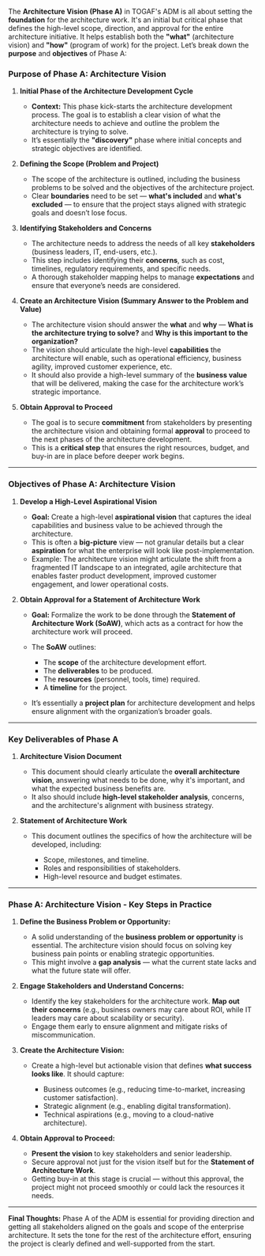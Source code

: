 The **Architecture Vision (Phase A)** in TOGAF's ADM is all about setting the **foundation** for the architecture work. It's an initial but critical phase that defines the high-level scope, direction, and approval for the entire architecture initiative. It helps establish both the **"what"** (architecture vision) and **"how"** (program of work) for the project. Let’s break down the **purpose** and **objectives** of Phase A:

### **Purpose of Phase A: Architecture Vision**

1. **Initial Phase of the Architecture Development Cycle**

   * **Context:** This phase kick-starts the architecture development process. The goal is to establish a clear vision of what the architecture needs to achieve and outline the problem the architecture is trying to solve.
   * It’s essentially the **"discovery"** phase where initial concepts and strategic objectives are identified.

2. **Defining the Scope (Problem and Project)**

   * The scope of the architecture is outlined, including the business problems to be solved and the objectives of the architecture project.
   * Clear **boundaries** need to be set — **what's included** and **what's excluded** — to ensure that the project stays aligned with strategic goals and doesn’t lose focus.

3. **Identifying Stakeholders and Concerns**

   * The architecture needs to address the needs of all key **stakeholders** (business leaders, IT, end-users, etc.).
   * This step includes identifying their **concerns**, such as cost, timelines, regulatory requirements, and specific needs.
   * A thorough stakeholder mapping helps to manage **expectations** and ensure that everyone’s needs are considered.

4. **Create an Architecture Vision (Summary Answer to the Problem and Value)**

   * The architecture vision should answer the **what** and **why** — **What is the architecture trying to solve?** and **Why is this important to the organization?**
   * The vision should articulate the high-level **capabilities** the architecture will enable, such as operational efficiency, business agility, improved customer experience, etc.
   * It should also provide a high-level summary of the **business value** that will be delivered, making the case for the architecture work’s strategic importance.

5. **Obtain Approval to Proceed**

   * The goal is to secure **commitment** from stakeholders by presenting the architecture vision and obtaining formal **approval** to proceed to the next phases of the architecture development.
   * This is a **critical step** that ensures the right resources, budget, and buy-in are in place before deeper work begins.

---

### **Objectives of Phase A: Architecture Vision**

1. **Develop a High-Level Aspirational Vision**

   * **Goal:** Create a high-level **aspirational vision** that captures the ideal capabilities and business value to be achieved through the architecture.
   * This is often a **big-picture** view — not granular details but a clear **aspiration** for what the enterprise will look like post-implementation.
   * Example: The architecture vision might articulate the shift from a fragmented IT landscape to an integrated, agile architecture that enables faster product development, improved customer engagement, and lower operational costs.

2. **Obtain Approval for a Statement of Architecture Work**

   * **Goal:** Formalize the work to be done through the **Statement of Architecture Work (SoAW)**, which acts as a contract for how the architecture work will proceed.
   * The **SoAW** outlines:

     * The **scope** of the architecture development effort.
     * The **deliverables** to be produced.
     * The **resources** (personnel, tools, time) required.
     * A **timeline** for the project.
   * It’s essentially a **project plan** for architecture development and helps ensure alignment with the organization’s broader goals.

---

### **Key Deliverables of Phase A**

1. **Architecture Vision Document**

   * This document should clearly articulate the **overall architecture vision**, answering what needs to be done, why it's important, and what the expected business benefits are.
   * It also should include **high-level stakeholder analysis**, concerns, and the architecture's alignment with business strategy.

2. **Statement of Architecture Work**

   * This document outlines the specifics of how the architecture will be developed, including:

     * Scope, milestones, and timeline.
     * Roles and responsibilities of stakeholders.
     * High-level resource and budget estimates.

---

### **Phase A: Architecture Vision - Key Steps in Practice**

1. **Define the Business Problem or Opportunity:**

   * A solid understanding of the **business problem or opportunity** is essential. The architecture vision should focus on solving key business pain points or enabling strategic opportunities.
   * This might involve a **gap analysis** — what the current state lacks and what the future state will offer.

2. **Engage Stakeholders and Understand Concerns:**

   * Identify the key stakeholders for the architecture work. **Map out their concerns** (e.g., business owners may care about ROI, while IT leaders may care about scalability or security).
   * Engage them early to ensure alignment and mitigate risks of miscommunication.

3. **Create the Architecture Vision:**

   * Create a high-level but actionable vision that defines **what success looks like**. It should capture:

     * Business outcomes (e.g., reducing time-to-market, increasing customer satisfaction).
     * Strategic alignment (e.g., enabling digital transformation).
     * Technical aspirations (e.g., moving to a cloud-native architecture).

4. **Obtain Approval to Proceed:**

   * **Present the vision** to key stakeholders and senior leadership.
   * Secure approval not just for the vision itself but for the **Statement of Architecture Work**.
   * Getting buy-in at this stage is crucial — without this approval, the project might not proceed smoothly or could lack the resources it needs.

---

**Final Thoughts:**
Phase A of the ADM is essential for providing direction and getting all stakeholders aligned on the goals and scope of the enterprise architecture. It sets the tone for the rest of the architecture effort, ensuring the project is clearly defined and well-supported from the start.


